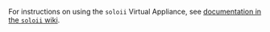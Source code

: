 For instructions on using the `soloii` Virtual Appliance, see [documentation in the `soloii` wiki](https://github.com/NCAR/lrose-soloii/wiki/Virtual-Appliance).
